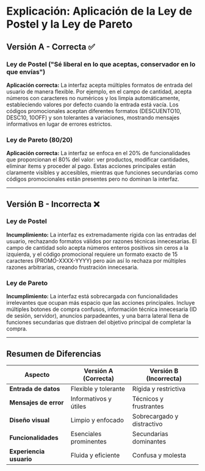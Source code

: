 # Explicación: Aplicación de la Ley de Postel y la Ley de Pareto

## Versión A - Correcta ✅

### Ley de Postel ("Sé liberal en lo que aceptas, conservador en lo que envías")

**Aplicación correcta:**
La interfaz acepta múltiples formatos de entrada del usuario de manera flexible. Por ejemplo, en el campo de cantidad, acepta números con caracteres no numéricos y los limpia automáticamente, estableciendo valores por defecto cuando la entrada está vacía. Los códigos promocionales aceptan diferentes formatos (DESCUENTO10, DESC10, 10OFF) y son tolerantes a variaciones, mostrando mensajes informativos en lugar de errores estrictos.

### Ley de Pareto (80/20)

**Aplicación correcta:**
La interfaz se enfoca en el 20% de funcionalidades que proporcionan el 80% del valor: ver productos, modificar cantidades, eliminar items y proceder al pago. Estas acciones principales están claramente visibles y accesibles, mientras que funciones secundarias como códigos promocionales están presentes pero no dominan la interfaz.

---

## Versión B - Incorrecta ❌

### Ley de Postel

**Incumplimiento:**
La interfaz es extremadamente rígida con las entradas del usuario, rechazando formatos válidos por razones técnicas innecesarias. El campo de cantidad solo acepta números enteros positivos sin ceros a la izquierda, y el código promocional requiere un formato exacto de 15 caracteres (PROMO-XXXX-YYYY) pero aún así lo rechaza por múltiples razones arbitrarias, creando frustración innecesaria.

### Ley de Pareto

**Incumplimiento:**
La interfaz está sobrecargada con funcionalidades irrelevantes que ocupan más espacio que las acciones principales. Incluye múltiples botones de compra confusos, información técnica innecesaria (ID de sesión, servidor), anuncios parpadeantes, y una barra lateral llena de funciones secundarias que distraen del objetivo principal de completar la compra.

---

## Resumen de Diferencias

| Aspecto | Versión A (Correcta) | Versión B (Incorrecta) |
|---------|---------------------|------------------------|
| **Entrada de datos** | Flexible y tolerante | Rígida y restrictiva |
| **Mensajes de error** | Informativos y útiles | Técnicos y frustrantes |
| **Diseño visual** | Limpio y enfocado | Sobrecargado y distractivo |
| **Funcionalidades** | Esenciales prominentes | Secundarias dominantes |
| **Experiencia usuario** | Fluida y eficiente | Confusa y molesta |